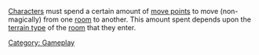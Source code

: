 [Characters](:Category:_Characters "wikilink") must spend a certain
amount of [move points](Move_Points "wikilink") to move (non-magically)
from one [room](:Category:_Rooms "wikilink") to another. This amount
spent depends upon the [terrain type](:Category:_Terrains "wikilink") of
the [room](:Category:_Rooms "wikilink") that they enter.

[Category: Gameplay](Category:_Gameplay "wikilink")
